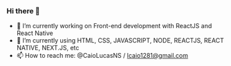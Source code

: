### Hi there 👋


- 🔭 I’m currently working on Front-end development with ReactJS and React Native
- 🌱 I’m currently using HTML, CSS, JAVASCRIPT, NODE, REACTJS, REACT NATIVE, NEXT.JS, etc
- 📫 How to reach me: @CaioLucasNS / lcaio1281@gmail.com


